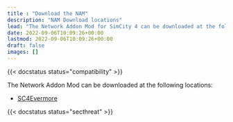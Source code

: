 ```yaml
---
title : "Download the NAM"
description: "NAM Download locations"
lead: "The Network Addon Mod for SimCity 4 can be downloaded at the following locations."
date: 2022-09-06T10:09:26+00:00
lastmod: 2022-09-06T10:09:26+00:00
draft: false
images: []
---
```


{{< docstatus status="compatibility" >}}

The Network Addon Mod can be downloaded at the following locations:

* [SC4Evermore](https://www.sc4evermore.com/index.php/downloads/download/6-network-addon-mod-nam/2-network-addon-mod)

{{< docstatus status="secthreat" >}}